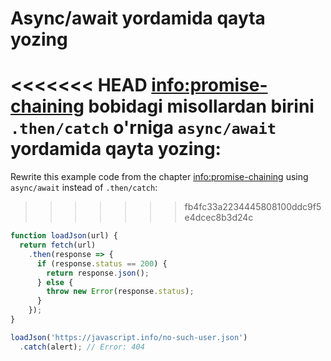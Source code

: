 
# Async/await yordamida qayta yozing

<<<<<<< HEAD
<info:promise-chaining> bobidagi misollardan birini `.then/catch` o'rniga `async/await` yordamida qayta yozing:
=======
Rewrite this example code from the chapter <info:promise-chaining> using `async/await` instead of `.then/catch`:
>>>>>>> fb4fc33a2234445808100ddc9f5e4dcec8b3d24c

```js run
function loadJson(url) {
  return fetch(url)
    .then(response => {
      if (response.status == 200) {
        return response.json();
      } else {
        throw new Error(response.status);
      }
    });
}

loadJson('https://javascript.info/no-such-user.json')
  .catch(alert); // Error: 404
```
